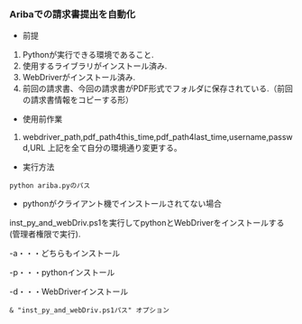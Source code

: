 ### Aribaでの請求書提出を自動化

- 前提
1. Pythonが実行できる環境であること.
1. 使用するライブラリがインストール済み.
1. WebDriverがインストール済み.
1. 前回の請求書、今回の請求書がPDF形式でフォルダに保存されている.（前回の請求書情報をコピーする形）

- 使用前作業
1. webdriver_path,pdf_path4this_time,pdf_path4last_time,username,passwd,URL
上記を全て自分の環境通り変更する。

- 実行方法
```
python ariba.pyのパス
```

- pythonがクライアント機でインストールされてない場合

inst_py_and_webDriv.ps1を実行してpythonとWebDriverをインストールする(管理者権限で実行).

-a・・・どちらもインストール

-p・・・pythonインストール

-d・・・WebDriverインストール
```
& "inst_py_and_webDriv.ps1パス" オプション
```
